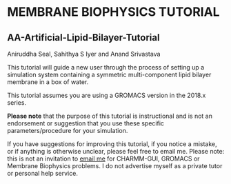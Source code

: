 # MEMBRANE BIOPHYSICS TUTORIAL
## AA-Artificial-Lipid-Bilayer-Tutorial
Aniruddha Seal, Sahithya S Iyer and Anand Srivastava

This tutorial will guide a new user through the process of setting up a simulation system
containing a symmetric multi-component lipid bilayer membrane in a box of water.

This tutorial assumes you are using a GROMACS version in the 2018.x series.

**Please note** that the purpose of this tutorial is instructional and is not an endorsement
or suggestion that you use these specific parameters/procedure for your simulation.

If you have suggestions for improving this tutorial, if you notice a mistake, or if anything is otherwise unclear, please feel free to email me. Please note: this is not an invitation to [email me](mailto:aniruddha.seal@niser.ac.in) for CHARMM-GUI, GROMACS or Membrane Biophysics problems. I do not advertise myself as a private tutor or personal help service.
